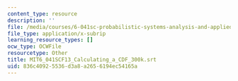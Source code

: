 ```yaml
---
content_type: resource
description: ''
file: /media/courses/6-041sc-probabilistic-systems-analysis-and-applied-probability-fall-2013/836c40925536d3a8a2656194ec54165a_MIT6_041SCF13_Calculating_a_CDF_300k.srt
file_type: application/x-subrip
learning_resource_types: []
ocw_type: OCWFile
resourcetype: Other
title: MIT6_041SCF13_Calculating_a_CDF_300k.srt
uid: 836c4092-5536-d3a8-a265-6194ec54165a
---
```

